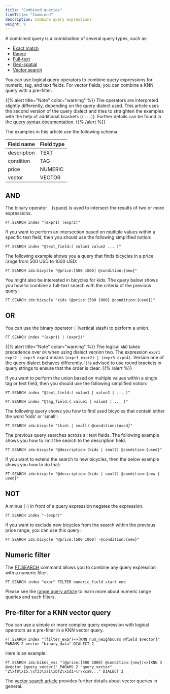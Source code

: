 ```yaml
---
title: "Combined queries"
linkTitle: "Combined"
description: Combine query expressions
weight: 9
---
```


A combined query is a combination of several query types, such as:

* [Exact match](/docs/interact/search-and-query/query/exact-match)
* [Range](/docs/interact/search-and-query/query/range)
* [Full-text](/docs/interact/search-and-query/query/full-text)
* [Geo-spatial](/docs/interact/search-and-query/query/geo-spatial)
* [Vector search](/docs/interact/search-and-query/query/vector-search)

You can use logical query operators to combine query expressions for numeric, tag, and text fields. For vector fields, you can combine a KNN query with a pre-filter.

{{% alert title="Note" color="warning" %}}
The operators are interpreted slightly differently, depending on the query dialect used. This article uses the second version of the query dialect and tries to straighten the examples with the help of additional brackets (`(...)`). Further details can be found in the [query syntax documentation](/docs/interact/search-and-query/advanced-concepts/query_syntax/). 
{{% /alert  %}}

The examples in this article use the following schema:

| Field name  | Field type |
| ----------- | ---------- |
| description | TEXT       |
| condition   | TAG        |
| price       | NUMERIC    |
| vector      | VECTOR     |

## AND

The binary operator ` ` (space) is used to intersect the results of two or more expressions.

```
FT.SEARCH index "(expr1) (expr2)"
```

If you want to perform an intersection based on multiple values within a specific text field, then you should use the following simplified notion:

```
FT.SEARCH index "@text_field:( value1 value2 ... )"
```

The following example shows you a query that finds bicycles in a price range from 500 USD to 1000 USD:

```
FT.SEARCH idx:bicycle "@price:[500 1000] @condition:{new}"
```

You might also be interested in bicycles for kids. The query below shows you how to combine a full-text search with the criteria of the previous query:

```
FT.SEARCH idx:bicycle "kids (@price:[500 1000] @condition:{used})"
```

## OR

You can use the binary operator `|` (vertical slash) to perform a union.

```
FT.SEARCH index "(expr1) | (expr2)"
```

{{% alert title="Note" color="warning" %}}
The logical `AND` takes precedence over `OR` when using dialect version two. The expression `expr1 expr2 | expr3 expr4` means `(expr1 expr2) | (expr3 expr4)`. Version one of the query dialect behaves differently. It is advised to use round brackets in query strings to ensure that the order is clear.
 {{% /alert  %}}


If you want to perform the union based on multiple values within a single tag or text field, then you should use the following simplified notion:


```
FT.SEARCH index "@text_field:( value1 | value2 | ... )"
```

```
FT.SEARCH index "@tag_field:{ value1 | value2 | ... }"
```

The following query shows you how to find used bicycles that contain either the word 'kids' or 'small':

```
FT.SEARCH idx:bicycle "(kids | small) @condition:{used}"
```

The previous query searches across all text fields. The following example shows you how to limit the search to the description field:

```
FT.SEARCH idx:bicycle "@description:(kids | small) @condition:{used}"
```

If you want to extend the search to new bicycles, then the below example shows you how to do that:

```
FT.SEARCH idx:bicycle "@description:(kids | small) @condition:{new | used}"
```


## NOT

A minus (`-`) in front of a query expression negates the expression.

```
FT.SEARCH index "-(expr)"
```

If you want to exclude new bicycles from the search within the previous price range, you can use this query:

```
FT.SEARCH idx:bicycle "@price:[500 1000] -@condition:{new}"
```

## Numeric filter

The [FT.SEARCH](/commands/ft.search/) command allows you to combine any query expression with a numeric filter.

```
FT.SEARCH index "expr" FILTER numeric_field start end
```

Please see the [range query article](/docs/interact/search-and-query/query/range) to learn more about numeric range queries and such filters.


## Pre-filter for a KNN  vector query

You can use a simple or more complex query expression with logical operators as a pre-filter in a KNN vector query. 

```
FT.SEARCH index "(filter_expr)=>[KNN num_neighbours @field $vector]" PARAMS 2 vector "binary_data" DIALECT 2
```

Here is an example:

```
FT.SEARCH idx:bikes_vss "(@price:[500 1000] @condition:{new})=>[KNN 3 @vector $query_vector]" PARAMS 2 "query_vector" "Z\xf8\x15:\xf23\xa1\xbfZ\x1dI>\r\xca9..." DIALECT 2
```

The [vector search article](/docs/interact/search-and-query/query/vector-search) provides further details about vector queries in general.